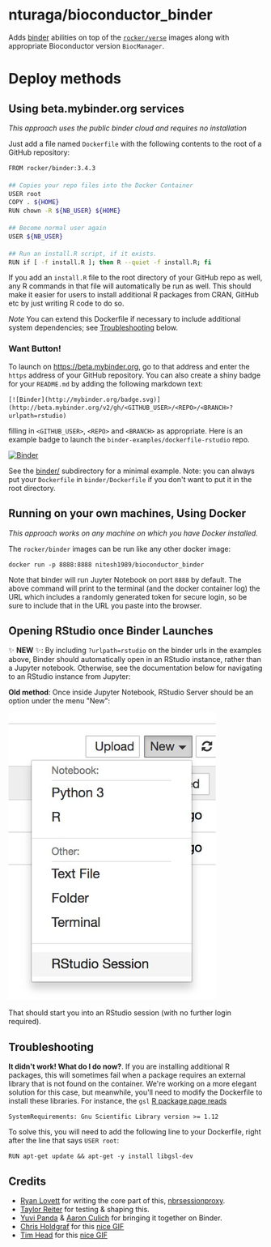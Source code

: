 # nturaga/bioconductor_binder

Adds [binder](http://mybinder.org/) abilities on top of the [`rocker/verse`](https://hub.docker.com/r/rocker/verse) images along with appropriate Bioconductor version `BiocManager`. 


# Deploy methods


## Using beta.mybinder.org services

_This approach uses the public binder cloud and requires no installation_


Just add a file named `Dockerfile` with the following contents to the
root of a GitHub repository:
 

```bash
FROM rocker/binder:3.4.3

## Copies your repo files into the Docker Container
USER root
COPY . ${HOME}
RUN chown -R ${NB_USER} ${HOME}

## Become normal user again
USER ${NB_USER}

## Run an install.R script, if it exists.
RUN if [ -f install.R ]; then R --quiet -f install.R; fi

```

If you add an `install.R` file to the root directory of your GitHub repo as well, any R commands in that file will automatically be run as well.  This should make it easier for users to install additional R packages from CRAN, GitHub etc by just writing R code to do so.  

*Note* You can extend this Dockerfile if necessary to include
additional system dependencies; see
[Troubleshooting](#troubleshooting) below.

### Want Button!

To launch on https://beta.mybinder.org, go to that address and enter the
`https` address of your GitHub repository.  You can also create a shiny badge for your `README.md` by adding the following markdown text:

```
[![Binder](http://mybinder.org/badge.svg)](http://beta.mybinder.org/v2/gh/<GITHUB_USER>/<REPO>/<BRANCH>?urlpath=rstudio)
```

filling in `<GITHUB_USER>`, `<REPO>` and `<BRANCH>` as appropriate.  Here is an example badge to launch the `binder-examples/dockerfile-rstudio` repo.  

[![Binder](http://mybinder.org/badge.svg)](https://mybinder.org/v2/gh/rocker-org/binder/master?urlpath=rstudio)


See the [binder/](/binder)  subdirectory for a minimal example.  Note: you can always put your `Dockerfile` in `binder/Dockerfile` if you don't want to put it in the root directory.  


## Running on your own machines, Using Docker


_This approach works on any machine on which you have Docker installed._

The `rocker/binder` images can be run like any other docker image:

```
docker run -p 8888:8888 nitesh1989/bioconductor_binder
```

Note that binder will run Juyter Notebook on port `8888` by default.  The above
command will print to the terminal (and the docker container log) the URL
which includes a randomly generated token for secure login, so be sure to
include that in the URL you paste into the browser.

## Opening RStudio once Binder Launches

:sparkles: **NEW** :sparkles:: By including `?urlpath=rstudio` on the binder urls in the examples above, Binder should automatically open in an RStudio instance, rather than a Jupyter notebook.  Otherwise, see the documentation below for navigating to an RStudio instance from Jupyter:

**Old method**:  Once inside Jupyter Notebook, RStudio Server should be an option under the menu
"New":

![](img/rstudio-session.jpg)

That should start you into an RStudio session (with no further login required).


## Troubleshooting

**It didn't work! What do I do now?**.  If you are installing additional R packages, this will sometimes fail when a package requires an external library that is not found on the container.  We're working on a more elegant solution for this case, but meanwhile, you'll need to modify the Dockerfile to install these libraries.  For instance, the `gsl` [R package page reads](https://cran.r-project.org/web/packages/gsl/)


```
SystemRequirements:	Gnu Scientific Library version >= 1.12
```

To solve this, you will need to add the following line to your Dockerfile, right after the line that says `USER root`:

```
RUN apt-get update && apt-get -y install libgsl-dev
```



## Credits

* [Ryan Lovett](http://github.com/ryanlovett) for writing the core part of this,
  [nbrsessionproxy](http://github.com/jupyterhub/nbrsessionproxy).
* [Taylor Reiter](https://github.com/taylorreiter) for testing & shaping this.
* [Yuvi Panda](https://github.com/yuvipanda) & [Aaron Culich](http://github.com/aculich) for bringing it together on Binder.
* [Chris Holdgraf](http://github.com/choldgraf/) for this [nice GIF](https://twitter.com/choldgraf/status/921165684188393472)
* [Tim Head](https://github.com/betatim) for this [nice GIF](https://twitter.com/betatim/status/921156659166277634)

